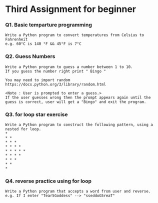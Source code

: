 # Third Assignment for beginner

### Q1. Basic temparture programming
```
Write a Python program to convert temperatures from Celsius to Fahrenheit 
e.g. 60°C is 140 °F && 45°F is 7°C
```
### Q2. Guess Numbers
```
Write a Python program to guess a number between 1 to 10.
If you guess the number right print " Bingo "

You may need to import random 
https://docs.python.org/3/library/random.html

<Note : User is prompted to enter a guess.> 
If the user guesses wrong then the prompt appears again until the guess is correct, user will get a "Bingo" and exit the program.
```

### Q3. for loop star exercise
```
Write a Python program to construct the following pattern, using a nested for loop.
* 
* * 
* * * 
* * * * 
* * * * * 
* * * * 
* * * 
* * 
*
```

### Q4. reverse practice using for loop
```
Write a Python program that accepts a word from user and reverse.
e.g. If I enter "Tear5Goddess" --> "sseddoG5reaT"
```

